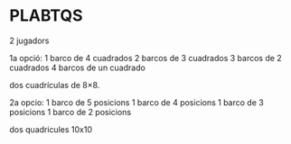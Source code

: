 # PLABTQS


2 jugadors

1a opció:
1 barco de 4 cuadrados
2 barcos de 3 cuadrados
3 barcos de 2 cuadrados
4 barcos de un cuadrado

dos cuadrículas de 8×8.

2a opcio:
1 barco de 5 posicions
1 barco de 4 posicions
1 barco de 3 posicions
1 barco de 2 posicions

dos quadricules 10x10
